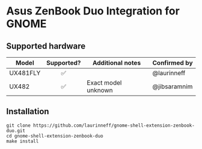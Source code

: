 # Asus ZenBook Duo Integration for GNOME

## Supported hardware

| Model    | Supported? | Additional notes    | Confirmed by |
| -------- | :--------: | ------------------- | ------------ |
| UX481FLY |     ✅     |                     | @laurinneff  |
| UX482    |     ✅     | Exact model unknown | @jibsaramnim |

<!-- Use ✅ for supported, ❌ for unsupported -->

## Installation

```shell
git clone https://github.com/laurinneff/gnome-shell-extension-zenbook-duo.git
cd gnome-shell-extension-zenbook-duo
make install
```
